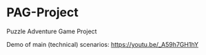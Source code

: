 # PAG-Project
 Puzzle Adventure Game Project

Demo of main (technical) scenarios: https://youtu.be/_A59h7GH1hY
